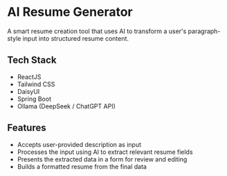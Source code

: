 # AI Resume Generator

A smart resume creation tool that uses AI to transform a user's paragraph-style input into structured resume content.

## Tech Stack

- ReactJS  
- Tailwind CSS  
- DaisyUI  
- Spring Boot  
- Ollama (DeepSeek / ChatGPT API)

## Features

- Accepts user-provided description as input  
- Processes the input using AI to extract relevant resume fields  
- Presents the extracted data in a form for review and editing  
- Builds a formatted resume from the final data
